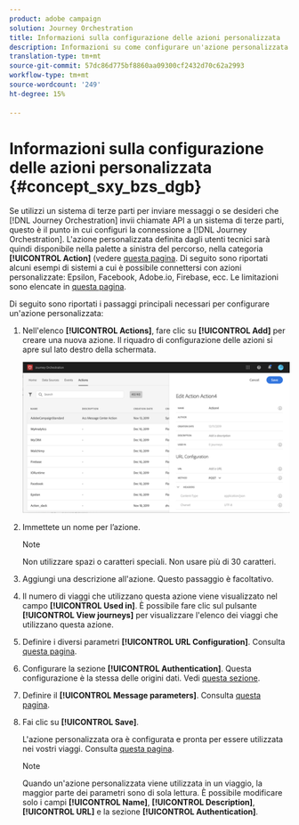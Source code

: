 ```yaml
---
product: adobe campaign
solution: Journey Orchestration
title: Informazioni sulla configurazione delle azioni personalizzata
description: Informazioni su come configurare un'azione personalizzata
translation-type: tm+mt
source-git-commit: 57dc86d775bf8860aa09300cf2432d70c62a2993
workflow-type: tm+mt
source-wordcount: '249'
ht-degree: 15%

---
```



# Informazioni sulla configurazione delle azioni personalizzata {#concept_sxy_bzs_dgb}

Se utilizzi un sistema di terze parti per inviare messaggi o se desideri che [!DNL Journey Orchestration] invii chiamate API a un sistema di terze parti, questo è il punto in cui configuri la connessione a [!DNL Journey Orchestration]. L&#39;azione personalizzata definita dagli utenti tecnici sarà quindi disponibile nella palette a sinistra del percorso, nella categoria **[!UICONTROL Action]** (vedere [questa pagina](../building-journeys/about-action-activities.md). Di seguito sono riportati alcuni esempi di sistemi a cui è possibile connettersi con azioni personalizzate: Epsilon, Facebook,  Adobe.io, Firebase, ecc.
Le limitazioni sono elencate in [questa pagina](../about/limitations.md).

Di seguito sono riportati i passaggi principali necessari per configurare un&#39;azione personalizzata:

1. Nell&#39;elenco **[!UICONTROL Actions]**, fare clic su **[!UICONTROL Add]** per creare una nuova azione. Il riquadro di configurazione delle azioni si apre sul lato destro della schermata.

   ![](../assets/custom2.png)

1. Immettete un nome per l’azione.

   >[!NOTE]
   >
   >Non utilizzare spazi o caratteri speciali. Non usare più di 30 caratteri.

1. Aggiungi una descrizione all&#39;azione. Questo passaggio è facoltativo.
1. Il numero di viaggi che utilizzano questa azione viene visualizzato nel campo **[!UICONTROL Used in]**. È possibile fare clic sul pulsante **[!UICONTROL View journeys]** per visualizzare l&#39;elenco dei viaggi che utilizzano questa azione.
1. Definire i diversi parametri **[!UICONTROL URL Configuration]**. Consulta [questa pagina](../action/url-configuration.md).
1. Configurare la sezione **[!UICONTROL Authentication]**. Questa configurazione è la stessa delle origini dati.  Vedi [questa sezione](../datasource/external-data-sources.md#section_wjp_nl5_nhb).
1. Definire il **[!UICONTROL Message parameters]**. Consulta [questa pagina](../action/defining-the-message-parameters.md).
1. Fai clic su **[!UICONTROL Save]**.

   L&#39;azione personalizzata ora è configurata e pronta per essere utilizzata nei vostri viaggi. Consulta [questa pagina](../building-journeys/about-action-activities.md).

   >[!NOTE]
   >
   >Quando un&#39;azione personalizzata viene utilizzata in un viaggio, la maggior parte dei parametri sono di sola lettura. È possibile modificare solo i campi **[!UICONTROL Name]**, **[!UICONTROL Description]**, **[!UICONTROL URL]** e la sezione **[!UICONTROL Authentication]**.
